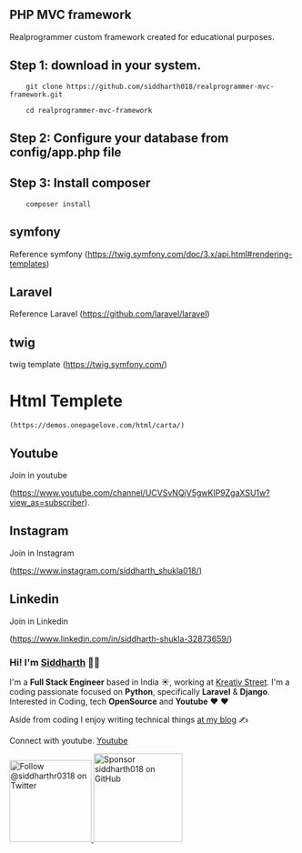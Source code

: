 ## PHP MVC framework

<p>Realprogrammer custom framework created for educational purposes.</p>
<h2>Step 1: download in your system.</h2>  
    
        git clone https://github.com/siddharth018/realprogrammer-mvc-framework.git

        cd realprogrammer-mvc-framework
    
<h2>Step 2: Configure your database from config/app.php file</h2> 
    

<h2>Step 3: Install composer</h2> 

        composer install

## symfony
Reference symfony
    (https://twig.symfony.com/doc/3.x/api.html#rendering-templates)

## Laravel
Reference Laravel
    (https://github.com/laravel/laravel)

## twig
twig template 
    (https://twig.symfony.com/)

# Html Templete
    (https://demos.onepagelove.com/html/carta/)

## Youtube
Join in youtube

(https://www.youtube.com/channel/UCVSvNQjV5gwKIP9ZgaXSU1w?view_as=subscriber).

## Instagram
Join in Instagram

(https://www.instagram.com/siddharth_shukla018/)

## Linkedin
Join in Linkedin

(https://www.linkedin.com/in/siddharth-shukla-32873659/)

### Hi! I'm [Siddharth](https://realprogrammer.in/) 👋🏼

I'm a **Full Stack Engineer** based in India ☀️, working at [Kreativ Street](https://kreativstreet.com/). I'm a coding passionate focused on **Python**, specifically **Laravel** & **Django**. Interested in Coding, tech **OpenSource** and **Youtube** ❤️ ❤️

Aside from coding I enjoy writing technical things [at my blog](https://realprogrammer.in) ✍️

Connect with youtube. [Youtube](https://www.youtube.com/channel/UCVSvNQjV5gwKIP9ZgaXSU1w?view_as=subscriber)

<p>
  <a href="https://twitter.com/intent/follow?screen_name=siddharthr0318">
    <img src="https://user-images.githubusercontent.com/7629661/87821427-202e0280-c870-11ea-9e38-8c7c74856753.png" width="144" alt="Follow @siddharthr0318 on Twitter" title="Follow @siddharthr0318 on Twitter">
  </a>

  <a href="https://github.com/sponsors/siddharth018">
    <img src="https://user-images.githubusercontent.com/7629661/87821425-1f956c00-c870-11ea-9871-a76f99739501.png" width="156" alt="Sponsor siddharth018 on GitHub" title="Sponsor siddharth018 on GitHub">
  </a>
</p>
